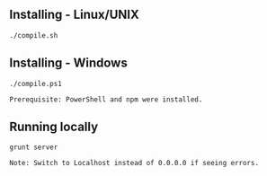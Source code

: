 ## Installing - Linux/UNIX

```
./compile.sh
```

## Installing - Windows

```
./compile.ps1

Prerequisite: PowerShell and npm were installed.
```

## Running locally

```
grunt server

Note: Switch to Localhost instead of 0.0.0.0 if seeing errors. 
```
